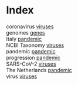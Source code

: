 # Index


coronavirus [viruses](viruses.md#tp3)<br />
genomes [genes](genes.md#tp1)<br />
Italy [pandemic](pandemic.md#tp4)<br />
NCBI Taxonomy [viruses](viruses.md#tp4)<br />
pandemic [pandemic](pandemic.md#tp1)<br />
progression [pandemic](pandemic.md#tp2)<br />
SARS-CoV-2 [viruses](viruses.md#tp1)<br />
The Netherlands [pandemic](pandemic.md#tp3)<br />
virus [viruses](viruses.md#tp2)
